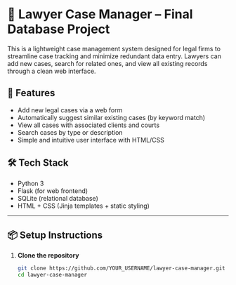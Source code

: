 # 🧾 Lawyer Case Manager – Final Database Project

This is a lightweight case management system designed for legal firms to streamline case tracking and minimize redundant data entry. Lawyers can add new cases, search for related ones, and view all existing records through a clean web interface.

## 🚀 Features

- Add new legal cases via a web form
- Automatically suggest similar existing cases (by keyword match)
- View all cases with associated clients and courts
- Search cases by type or description
- Simple and intuitive user interface with HTML/CSS

## 🛠️ Tech Stack

- Python 3
- Flask (for web frontend)
- SQLite (relational database)
- HTML + CSS (Jinja templates + static styling)

---

## 📦 Setup Instructions

1. **Clone the repository**
   ```bash
   git clone https://github.com/YOUR_USERNAME/lawyer-case-manager.git
   cd lawyer-case-manager
